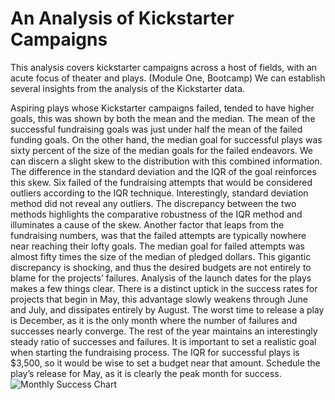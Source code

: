 # An Analysis of Kickstarter Campaigns
This analysis covers kickstarter campaigns across a host of fields, with an acute focus of theater and plays. (Module One, Bootcamp)
We can establish several insights from the analysis of the Kickstarter data.
  
  Aspiring plays whose Kickstarter campaigns failed, tended to have higher goals, this was shown by both the mean and the median. The mean of the successful fundraising goals was just under half the mean of the failed funding goals. On the other hand, the median goal for successful plays was sixty percent of the size of the median goals for the failed endeavors. We can discern a slight skew to the distribution with this combined information. The difference in the standard deviation and the IQR of the goal reinforces this skew. Six failed of the fundraising attempts that would be considered outliers according to the IQR technique. Interestingly, standard deviation method did not reveal any outliers. The discrepancy between the two methods highlights the comparative robustness of the IQR method and illuminates a cause of the skew. Another factor that leaps from the fundraising numbers, was that the failed attempts are typically nowhere near reaching their lofty goals. The median goal for failed attempts was almost fifty times the size of the median of pledged dollars. This gigantic discrepancy is shocking, and thus the desired budgets are not entirely to blame for the projects’ failures.
  Analysis of the launch dates for the plays makes a few things clear.  There is a distinct uptick in the success rates for projects that begin in May, this advantage slowly weakens through June and July, and dissipates entirely by August. The worst time to release a play is December, as it is the only month where the number of failures and successes nearly converge. The rest of the year maintains an interestingly steady ratio of successes and failures.
  It is important to set a realistic goal when starting the fundraising process. The IQR for successful plays is $3,500, so it would be wise to set a budget near that amount. Schedule the play’s release for May, as it is clearly the peak month for success.
![Monthly Success Chart](https://user-images.githubusercontent.com/84882690/121759879-7ee61580-caed-11eb-8296-911f9b7ccc4f.png)
